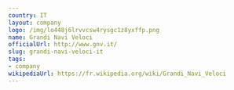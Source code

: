 ```yaml
---
country: IT
layout: company
logo: /img/lo448j6lrvvcsw4rysgc1z8yxffp.png
name: Grandi Navi Veloci
officialUrl: http://www.gnv.it/
slug: grandi-navi-veloci-it
tags:
- company
wikipediaUrl: https://fr.wikipedia.org/wiki/Grandi_Navi_Veloci
---
```

